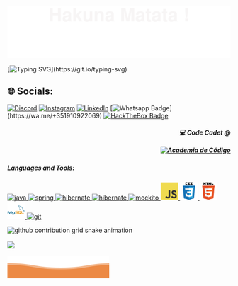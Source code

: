 ![](assets/bottom_up.svg)

[![Typing SVG](https://readme-typing-svg.herokuapp.com?color=%ebbd9b&center=true&vCenter=true&width=600&lines=Hi+there+👋,+I+am+Vinícius+Sena;+Welcome+to+My+Profile!;Starting+a+revolution+in+my+professional+carrer!;Getting+started+Academia+de+Código+bootcamp;Always+hugry+to+learn+more+and+more!)](https://git.io/typing-svg)


## 🌐 Socials:

[![Discord](https://img.shields.io/badge/Discord-%237289DA.svg?logo=discord&logoColor=white)](htttps://discord.gg/ViniciusSena#9821)
[![Instagram](https://img.shields.io/badge/Instagram-%23E4405F.svg?logo=Instagram&logoColor=white)](https://instagram.com/visenadev) 
[![LinkedIn](https://img.shields.io/badge/LinkedIn-%230077B5.svg?logo=linkedin&logoColor=white)](https://linkedin.com/in/vinisena) 
[![Whatsapp Badge](https://img.shields.io/static/v1?message=Whatsapp&logo=whatsapp&label=&color=25D366&logoColor=white&labelColor=&style=for-the-badge")](https://wa.me/+351910922069)
[![HackTheBox Badge](https://img.shields.io/badge/HackTheBox-111927?style=for-the-badge&logo=Hack%20The%20Box&logoColor=9FEF00)](https://app.hackthebox.com/profile/1589405) 


<h5 align="right"> 💻 Code Cadet @ <br/><br/><a href="https://www.academiadecodigo.org">
  <img src="https://www.eu-startups.com/wp-content/uploads/2019/07/Academia-decodigo-Logo-150x66.png)" alt="Academia de Código" style="width: 100px; height: 50px;"></a>  </h5> 

<h5 align="left">Languages and Tools:</h5> <p align="center">

  <a href="https://docs.oracle.com/javase/8/docs/api/" rel="noreferrer"> <img src="https://www.vectorlogo.zone/logos/java/java-icon.svg" alt="java" width="40" height="40"/>
  <a href="https://docs.spring.io/spring-framework/docs/3.2.x/spring-framework-reference/html/mvc.html" rel="noreferrer"> <img src="https://www.vectorlogo.zone/logos/springio/springio-icon.svg" alt="spring" width="40" height="40"/>
  <a href="https://hibernate.org/" rel="noreferrer"> <img src="https://www.vectorlogo.zone/logos/hibernate/hibernate-icon.svg" alt="hibernate" width="40" height="40"/>
  <a href="https://maven.apache.org/" rel="noreferrer"> <img src="https://github.com/gilbarbara/logos/blob/main/logos/maven.svg" alt="hibernate" width="40" height="40"/>
  <a href="https://site.mockito.org/" target="_blank" rel="noreferrer"> <img src="https://static.javatpoint.com/tutorial/mockito/images/mockito.png" alt="mockito" width="40" height="40"/> </a>
  <a href="https://developer.mozilla.org/en-US/docs/Web/JavaScript" target="_blank" rel="noreferrer"> <img src="https://raw.githubusercontent.com/devicons/devicon/master/icons/javascript/javascript-original.svg" alt="javascript" width="40" height="40"/> </a>
  <a href="https://www.w3schools.com/css/" target="_blank" rel="noreferrer"> <img src="https://raw.githubusercontent.com/devicons/devicon/master/icons/css3/css3-original-wordmark.svg" alt="css3" width="40" height="40"/> </a>
  <a href="https://www.w3.org/html/" target="_blank" rel="noreferrer"> <img src="https://raw.githubusercontent.com/devicons/devicon/master/icons/html5/html5-original-wordmark.svg" alt="html5" width="40" height="40"/> </a>
  <a href="https://www.mysql.com/" target="_blank" rel="noreferrer"> <img src="https://raw.githubusercontent.com/devicons/devicon/master/icons/mysql/mysql-original-wordmark.svg" alt="mysql" width="40" height="40"/> </a>
  <a href="https://git-scm.com/" target="_blank" rel="noreferrer"> <img src="https://www.vectorlogo.zone/logos/git-scm/git-scm-icon.svg" alt="git" width="40" height="40"/> </a>  </p>
  
<picture>
  <source media="(prefers-color-scheme: dark)" srcset="https://raw.githubusercontent.com/vinisbs/vinisbs/output/github-contribution-grid-snake-dark.svg">
  <source media="(prefers-color-scheme: light)" srcset="https://raw.githubusercontent.com/vinisbs/vinisbs/output/github-contribution-grid-snake.svg">
  <img alt="github contribution grid snake animation" src="https://raw.githubusercontent.com/vinisbs/vinisbs/output/github-contribution-grid-snake.svg">
</picture> <br/><br/>


<img src="https://visitcount.itsvg.in/api?id=ViniciusSena&label=Future%20Collaborators&color=12&icon=4&pretty=false">

![](assets/bottom_down.svg)
